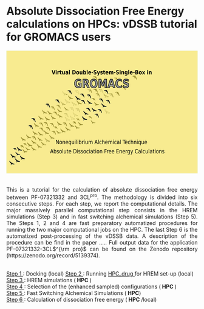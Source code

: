 # Absolute Dissociation  Free Energy calculations on HPCs: vDSSB tutorial for GROMACS users  
<center> <img src="FSDAMgromacs.png" alt="vDSSB in GROMACS" width="600" height="323"></center> <br>
<p style="text-align:justify"> This is a tutorial for the calculation of absolute dissociation free energy between PF-07321332 and 3CL<sup>pro</sup>.
The methodology is divided into six consecutive steps. For each step, we report the computational details. The major massively parallel computational step consists in the HREM simulations (Step 3) and in fast switching alchemical simulations (Step 5). The Steps 1, 2 and 4 are fast preparatory automatized procedures for running the two major computational jobs on the HPC. The last Step 6 is the automatized post-processing of the vDSSB data. A description of the procedure can be find in the paper .....  Full output data for the application PF-07321332-3CL$^{\rm pro}$ can be found on the Zenodo repository (https://zenodo.org/record/5139374).</p> <br>
<a href="step1.html"> Step 1 </a>: Docking (local)     
<a href="step2.html"> Step 2 </a>: Running <a href="https://github.com/MauriceKarrenbrock/HPC_Drug"> HPC_drug <a/> for HREM set-up (local) <br>
  <a href="step3.html"> Step 3 </a>: HREM simulations (<b> HPC </b>)  <br>
  <a href="step4.html"> Step 4 </a>: Selection of the (enhanced sampled) configurations (<b> HPC </b>) <br>
  <a href="step5.html"> Step 5 </a>:  Fast Switching Alchemical Simulations (<b> HPC</b>)<br>
  <a href="step6.html"> Step 6 </a>:   Calculation of dissociation free energy (<b> HPC </b>/local)
